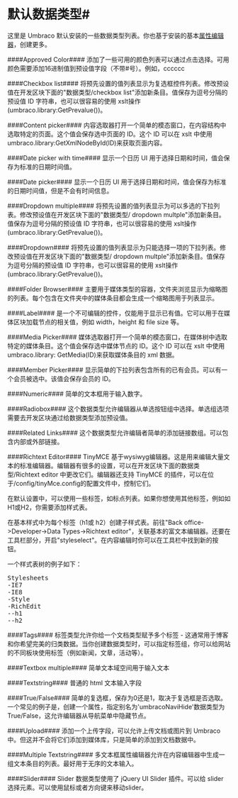 # 默认数据类型#
这里是 Umbraco 默认安装的一些数据类型列表。你也基于安装的基本[属性编辑器](../../Backoffice/Property-Editors/)，创建更多。

####Approved Color####
添加了一些可用的颜色列表可以通过点击选择。可用颜色需要添加16进制值到预设值字段（不带#号）。例如，cccccc

####Checkbox list####
将预先设置的值列表显示为复选框控件列表。修改预设值在开发区块下面的"数据类型/checkbox list"添加新条目。值保存为逗号分隔的预设值 ID 字符串，也可以很容易的使用 xslt操作(umbraco.library:GetPrevalue())。

####Content picker####
内容选取器打开一个简单的模态窗口，在内容结构中选取特定的页面。这个值会保存选中页面的 ID。这个 ID 可以在 xslt 中使用umbraco.library:GetXmlNodeById(ID)来获取页面内容。

####Date picker with time####
显示一个日历 UI 用于选择日期和时间，值会保存为标准的日期时间值。

####Date picker####
显示一个日历 UI 用于选择日期和时间，值会保存为标准的日期时间值，但是不会有时间信息。

####Dropdown multiple####
将预先设置的值列表显示为可以多选的下拉列表。修改预设值在开发区块下面的"数据类型/ dropdown multple"添加新条目。值保存为逗号分隔的预设值 ID 字符串，也可以很容易的使用 xslt操作(umbraco.library:GetPrevalue())。

####Dropdown####
将预先设置的值列表显示为只能选择一项的下拉列表。修改预设值在开发区块下面的"数据类型/ dropdown multple"添加新条目。值保存为逗号分隔的预设值 ID 字符串，也可以很容易的使用 xslt操作(umbraco.library:GetPrevalue())。

####Folder Browser####
主要用于媒体类型的容器，文件夹浏览显示为缩略图的列表。每个包含在文件夹中的媒体条目都会生成一个缩略图用于列表显示。

####Label####
是一个不可编辑的控件，仅能用于显示已有值。它可以用于在媒体区块加载节点的相关值，例如 width，height 和 file size 等。

####Media Picker####
媒体选取器打开一个简单的模态窗口，在媒体树中选取特定的媒体条目。这个值会保存选中媒体节点的 ID。这个 ID 可以在 xslt 中使用umbraco.library: GetMedia(ID)来获取媒体条目的 xml 数据。

####Member Picker####
显示简单的下拉列表包含所有的已有会员。可以有一个会员被选中。该值会保存会员的 ID。

####Numeric####
简单的文本框用于输入数字。

####Radiobox####
这个数据类型允许编辑器从单选按钮组中选择。单选组选项需要去开发区块通过给数据类型添加预设值。

####Related Links####
这个数据类型允许编辑者简单的添加链接数组。可以包含内部或外部链接。

####Richtext Editor####
TinyMCE 基于wysiwyg编辑器。这是用来编辑大量文本的标准编辑器。编辑器有很多的设置，可以在开发区块下面的数据类型/Richtext editor 中更改它们。编辑器还支持 TinyMCE 的插件，可以在位于/config/tinyMce.config的配置文件中，控制它们。

在默认设置中，可以使用一些标签，如标点列表。如果你想使用其他标签，例如如H1或H2，你需要添加样式表。

在基本样式中为每个标签（h1或 h2）创建子样式表。前往"Back office->Developer->Data Types->Richtext editor"，关联基本的富文本编辑器。还要在工具栏部分，开启"styleselect"。在内容编辑时你可以在工具栏中找到新的按钮。

一个样式表树的例子如下：

<pre>
Stylesheets
-IE7
-IE8
-Style
-RichEdit
--h1
--h2
</pre>

####Tags####
标签类型允许你给一个文档类型赋予多个标签 - 这通常用于博客和你希望完美的归类数据。当你创建数据类型时，可以指定标签组，你可以给网站的不同板块使用标签（例如新闻，文章，活动等）。

####Textbox multiple####
简单文本域空间用于输入文本

####Textstring####
普通的 html 文本输入字段

####True/False####
简单的复选框，保存为0还是1，取决于复选框是否选取。一个常见的例子是，创建一个属性，指定别名为'umbracoNaviHide'数据类型为 True/False，这允许编辑器从导航菜单中隐藏节点。

####Upload####
添加一个上传字段，可以允许上传文档或图片到 Umbraco 中。但这并不会将它们添加到媒体库，只是简单的添加到文档数据中。

####Multiple Textstring####
多文本框属性编辑器允许在内容编辑器中生成一组文本条目的列表。最好用于无序的文本输入。

####Slider####
Slider 数据类型使用了 jQuery UI Slider 插件。可以给 slider 选择元素。可以使用鼠标或者方向键来移动slider。

